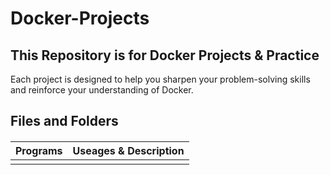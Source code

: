 # Docker-Projects

## This Repository is for Docker Projects & Practice

Each project is designed to help you sharpen your problem-solving skills and reinforce your understanding of Docker.


## Files and Folders

#### 

| Programs | Useages & Description   |
| :-------- | :-------------------------------- |
|  | |
